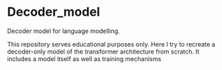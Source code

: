 # Decoder_model
Decoder model for language modelling.

This repository serves educational purposes only. Here I try to recreate a decoder-only model of the transformer architecture from scratch. It includes a model itself as well as training mechanisms

